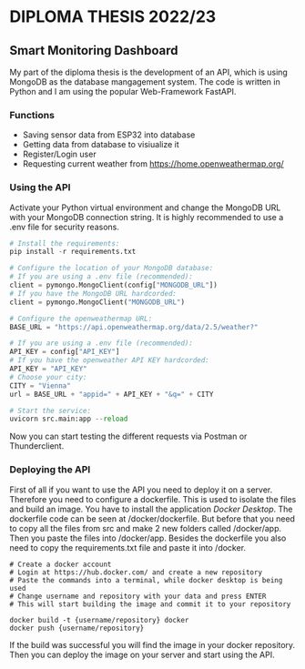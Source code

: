 # DIPLOMA THESIS 2022/23

## Smart Monitoring Dashboard

My part of the diploma thesis is the development of an API, which is using MongoDB as the database mangagement system. The code is written in Python and I am using the popular Web-Framework FastAPI.

### Functions

- Saving sensor data from ESP32 into database
- Getting data from database to visiualize it 
- Register/Login user
- Requesting current weather from https://home.openweathermap.org/

### Using the API

Activate your Python virtual environment and change the MongoDB URL with your MongoDB connection string. It is highly recommended to use a .env file for security reasons.

```python
# Install the requirements:
pip install -r requirements.txt

# Configure the location of your MongoDB database:
# If you are using a .env file (recommended):
client = pymongo.MongoClient(config["MONGODB_URL"])
# If you have the MongoDB URL hardcorded:
client = pymongo.MongoClient("MONGODB_URL")

# Configure the openweathermap URL:
BASE_URL = "https://api.openweathermap.org/data/2.5/weather?"

# If you are using a .env file (recommended):
API_KEY = config["API_KEY"]
# If you have the openweather API KEY hardcorded:
API_KEY = "API_KEY"
# Choose your city:
CITY = "Vienna"
url = BASE_URL + "appid=" + API_KEY + "&q=" + CITY

# Start the service:
uvicorn src.main:app --reload
```

Now you can start testing the different requests via Postman or Thunderclient.

### Deploying the API

First of all if you want to use the API you need to deploy it on a server. Therefore you need to configure a dockerfile. This is used to isolate the files and build an image. You have to install the application *Docker Desktop*. The dockerfile code can be seen at /docker/dockerfile. But before that you need to copy all the files from src and make 2 new folders called /docker/app. Then you paste the files into /docker/app. Besides the dockerfile you also need to copy the requirements.txt file and paste it into /docker.

```
# Create a docker account 
# Login at https://hub.docker.com/ and create a new repository
# Paste the commands into a terminal, while docker desktop is being used
# Change username and repository with your data and press ENTER
# This will start building the image and commit it to your repository

docker build -t {username/repository} docker
docker push {username/repository}
```

If the build was successful you will find the image in your docker repository. Then you can deploy the image on your server and start using the API.
